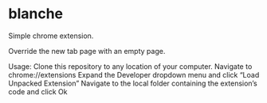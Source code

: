 # blanche
Simple chrome extension.

Override the new tab page with an empty page.

Usage:
Clone this repository to any location of your computer.
Navigate to chrome://extensions
Expand the Developer dropdown menu and click “Load Unpacked Extension”
Navigate to the local folder containing the extension’s code and click Ok
